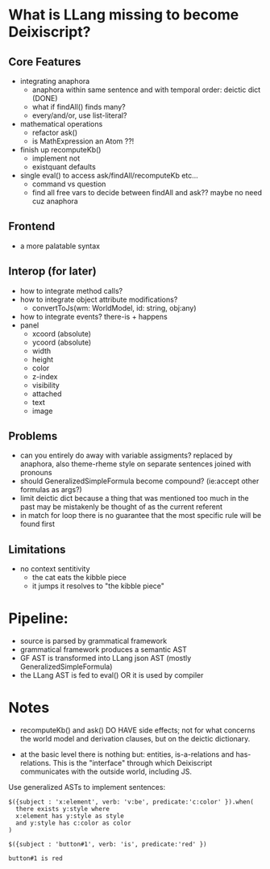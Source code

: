 # What is LLang missing to become Deixiscript?

## Core Features

- integrating anaphora
  - anaphora within same sentence and with temporal order: deictic dict (DONE)
  - what if findAll() finds many?
  - every/and/or, use list-literal?
- mathematical operations
  - refactor ask()
  - is MathExpression an Atom ??!
- finish up recomputeKb()
  - implement not
  - existquant defaults
- single eval() to access ask/findAll/recomputeKb etc...
  - command vs question
  - find all free vars to decide between findAll and ask?? maybe no need cuz anaphora

## Frontend

- a more palatable syntax

## Interop (for later)

- how to integrate method calls?
- how to integrate object attribute modifications?
  - convertToJs(wm: WorldModel, id: string, obj:any)
- how to integrate events? there-is + happens
- panel 
    - xcoord (absolute)
    - ycoord (absolute)
    - width
    - height
    - color
    - z-index
    - visibility
    - attached
    - text
    - image

## Problems

- can you entirely do away with variable assigments? replaced by anaphora, also
  theme-rheme style on separate sentences joined with pronouns
- should GeneralizedSimpleFormula become compound? (ie:accept other formulas as
  args?)
- limit deictic dict because a thing that was mentioned too much in the past may be mistakenly be thought of as the current referent
- in match for loop there is no guarantee that the most specific rule will be found first

## Limitations
- no context sentitivity
  - the cat eats the kibble piece
  - it jumps
  it resolves to "the kibble piece"

# Pipeline:

- source is parsed by grammatical framework
- grammatical framework produces a semantic AST
- GF AST is transformed into LLang json AST (mostly GeneralizedSimpleFormula)
- the LLang AST is fed to eval() OR it is used by compiler

# Notes

- recomputeKb() and ask() DO HAVE side effects; not for what concerns the world
  model and derivation clauses, but on the deictic dictionary.

- at the basic level there is nothing but: entities, is-a-relations and has-relations. This is the "interface" through which Deixiscript communicates with the outside world, including JS.

Use generalized ASTs to implement sentences:

```
$({subject : 'x:element', verb: 'v:be', predicate:'c:color' }).when(
  there exists y:style where
  x:element has y:style as style
  and y:style has c:color as color
)

$({subject : 'button#1', verb: 'is', predicate:'red' })

button#1 is red
```

